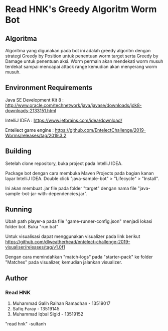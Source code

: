 # Read HNK's Greedy Algoritm Worm Bot

## Algoritma
Algoritma yang digunakan pada bot ini adalah greedy algoritm dengan strategi Greedy by Position untuk penentuan worm target serta Greedy by Damage untuk penentuan aksi. Worm permain akan mendekati worm musuh terdekat sampai mencapai attack range kemudian akan menyerang worm musuh.

## Environment Requirements

Java SE Development Kit 8 : http://www.oracle.com/technetwork/java/javase/downloads/jdk8-downloads-2133151.html

IntelliJ IDEA : https://www.jetbrains.com/idea/download/

Entellect game engine : https://github.com/EntelectChallenge/2019-Worms/releases/tag/2019.3.2

## Building

Setelah clone repository, buka project pada IntelliJ IDEA.

Package bot dengan cara membuka Maven Projects pada bagian kanan layar IntelliJ IDEA. Double click "java-sample-bot" > "Lifecycle" > "Install".

Ini akan membuat .jar file pada folder "target" dengan nama file "java-sample-bot-jar-with-dependencies.jar".

## Running 

Ubah path player-a pada file "game-runner-config.json" menjadi lokasi folder bot.
Buka "run.bat"

Untuk visualisasi dapat menggunakan visualizer pada link berikut
https://github.com/dlweatherhead/entelect-challenge-2019-visualiser/releases/tag/v1.0f1

Dengan cara memindahkan "match-logs" pada "starter-pack" ke folder "Matches" pada visualizer, kemudian jalankan visualizer.

## Author

### Read HNK
1. Muhammad Galih Raihan Ramadhan - 13519017
2. Safiq Faray - 13519145
3. Muhammad Iqbal Sigid - 13519152

"read hnk" -sultanh
